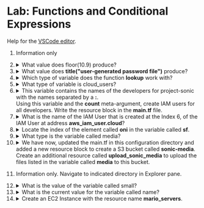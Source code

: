 # Lab: Functions and Conditional Expressions

Help for the [VSCode editor](https://github.com/kodekloudhub/community-faq/blob/main/docs/vscode-tips.md).

1.  Information only

1.  <details>
    <summary>What value does floor(10.9) produce?</summary>

    Know that `floor` rounds_down_ to the nearest integer

    <details>
    <summary>Reveal</summary>

    > `10`

    </details>


    </details>

1.  <details>
    <summary>What value does <b>title("user-generated password file")</b> produce?</summary>

    Know that `title` converts its input to Title Case

    <details>
    <summary>Reveal</summary>

    > `User-Generated Password File`

    </details>

    </details>

1.  <details>
    <summary>Which type of variable does the function <b>lookup</b> work with?</summary>

    <details>
    <summary>Reveal</summary>

    > `map`

    We _lookup_ a key in a map to find its value, and provide a default if the key does not exist.

    </details>

    </details>

1.  <details>
    <summary>What type of variable is cloud_users?</summary>

    1. Navigate to `/root/terraform-projects/project-sonic` in the Explorer pane
    1. Inspect `variables.tf` to find the answer

        <details>
        <summary>Reveal</summary>

        > `string`

        </details>

    </details>

1.  <details>
    <summary>This variable contains the names of the developers for project-sonic with the names separated by a <b>:</b>.<br/>Using this variable and the <b>count</b> meta-argument, create IAM users for all developers. Write the resource block in the <b>main.tf</b> file.</summary>

    Convert this variable from a string to a list. Do not change the variable defined in `variables.tf`.

    We have some work to do here, combining what has been learned in several previous course sections! We are going to draw upon the following

    * `aws_iam_user` resource from the Terraform with AWS section
    * `count` from the Working with Terraform section
    * A function that will split a string into a list on a given separator, which we may need to use more than once
    * A function that gives us the length of a list.
    <br/><br/><br/>
    * Documentation for [functions](https://developer.hashicorp.com/terraform/language/functions)
    * Documentation for [aws_iam_user](https://registry.terraform.io/providers/hashicorp/aws/latest/docs/resources/iam_user)
    <br/><br/>
    Hint: The resource created at the end of the [IAM with Terraform](../05-terraform-with-aws/02-iam-with-terraform.md) lab is very similar to what is required here!

    1. Determine the function required to split a string given a separator

        <details>
        <summary>Reveal</summary>

        > [split](https://developer.hashicorp.com/terraform/language/functions/split)

        Therefore to get a list from the `cloud_users` variable, it would be

        ```
        split(":", var.cloud_users)
        ```

        </details>

    1. Determine how we will set the `count` within the resource.

        We have the list as the expression defined above. Getting the length of this list will give us `count` for the number of users to create.

        <details>
        <summary>Reveal</summary>

        ```
        count = length(split(":", var.cloud_users))
        ```

        </details>

    1. Determine how we will set each user's name as the count is iterated. Remember the `index` property of `count`

        <details>
        <summary>Reveal</summary>

        We have to evaluate the split here as well

        ```
        name = split(":",var.cloud_users)[count.index]
        ```

        </details>

    1. Put this all together into a resource block

        <details>
        <summary>Reveal</summary>

        ```
        resource "aws_iam_user" "cloud" {
            name = split(":",var.cloud_users)[count.index]
            count = length(split(":",var.cloud_users))
        }
        ```

        </details>

    1. Deploy

        ```
        cd /root/terraform-projects/project-sonic
        terraform init
        terraform plan
        terraform apply
        ```

    </details>

1.  <details>
    <summary>What is the name of the IAM User that is created at the Index 6, of the IAM User at address <b>aws_iam_user.cloud</b>?</summary>

    There are multiple ways to do this, not least simply inspecting the output of the apply, but you have been asked to use the console

    <details>
    <summary>Reveal</summary>

    ```
    terraform console
    aws_iam_user.cloud[6].name
    ```

    --- OR ---

    ```
    echo 'aws_iam_user.cloud[6].name' | terraform console
    ```

    > `braja`

    </details>

    </details>

1.  <details>
    <summary>Locate the index of the element called <b>oni</b> in the variable called <b>sf</b>.</summary>

    Find a function that return the index of an element in a list by value, and test it in the console.

    <details>
    <summary>Reveal</summary>

    The [index](https://developer.hashicorp.com/terraform/language/functions/index_function) function does this.

    ```
    terraform console
    index(var.sf, "oni")
    ```

    --- OR ---

    ```
    echo 'index(var.sf, "oni")' | terraform console
    ```

    > `7`

    </details>
    </details>

1.  <details>
    <summary>What type is the variable called media?</summary>

    Inspect `variables.tf` again to find the answer

    <details>
    <summary>Reveal</summary>

    > `set(string)`

    </details>
    </details>

1.  <details>
    <summary>We have now, updated the main.tf in this configuration directory and added a new resource block to create a S3 bucket called <b>sonic-media</b>. Create an additional resource called <b>upload_sonic_media</b> to upload the files listed in the variable called <b>media</b> to this bucket.</summary>

    Use the following specifications

    * Use the `for_each` meta-argument to upload all the elements of the `media` variable.
    * bucket: Use reference expression to the bucket `sonic-media`.
    * source: Each element in the variable called `media`.
    * key: Should be the name of the files being uploaded (minus the path component). For example, `eggman.jpg`, `shadow.jpg` etc.
    * Do not alter the variables!

    <br/>
    <br/>
    Refer back to the lab on S3 to find the resource used to upload files. Also refer to the lab/lectures on `for_each`.<br/><br/>

    Note also that the keys in the bucket need to be the _filename_ only, so we will need another function to strip off the `/media/` part of the pathname to get only the filename. There are two possible functions that can be used. One is to manipulate the string itself, and the other function we can use which is specifically for this purpose and would work if the paths weren't all `/media/` can be found in the Filesystem Functions in the documentation.

    <details>
    <summary>Reveal</summary>

    To upload files to buckets, we use [aws_s3_object](https://registry.terraform.io/providers/hashicorp/aws/latest/docs/data-sources/s3_object).

    Solving the requirements one at a time

    1.  Iterate the `media` variable

        ```
        for_each = var.media
        ```

    1.  Use reference expression for the bucket

        ```
        bucket = aws_s3_bucket.sonic_media.id
        ```

    1.  `source`, i.e. the file to be uploaded is each element of `media`

        ```
        source = each.value
        ```

    1.  Get the file _name_ of the the source file. As mentioned, there's two ways

        1. String chopping to retain only the part of the string _after_ `/media/` which is character position 7 onwards. We can use [substr](https://developer.hashicorp.com/terraform/language/functions/substr) to do this, setting the `length` argument to something big enough to get the longest string

            ```
            key =  substr(each.value, 7, 20)
            ```

        However that's messy and not safe.

        1. Use the [basename](https://developer.hashicorp.com/terraform/language/functions/basename) function that knows how to extract the filename and extension from a file path

            ```
            key =  basename(each.value)
            ```

    1.  Put it all together

        ```
        resource "aws_s3_object" "upload_sonic_media" {
            bucket = aws_s3_bucket.sonic_media.id
            key = basename(each.value)
            source = each.value
            for_each = var.media
        }
        ```

    1.  Deploy

        ```
        terraform plan
        terraform apply
        ```

    </details>


    </details>

1.  Information only. Navigate to indicated directory in Explorer pane.

1.  <details>
    <summary>What is the value of the variable called small?</summary>

    Inspect `variables.tf`

    <details>
    <summary>Reveal</summary>

    > `t2.nano`

    </details>
    </details>

1.  <details>
    <summary>What is the current value for the variable called name?</summary>

    Inspect `variables.tf`

    <details>
    <summary>Reveal</summary>

    This variable has no default. It is therefore

    > `undefined`

    </details>

    </details>

1.  <details>
    <summary>Create an EC2 Instance with the resource name <b>mario_servers</b>.</summary>

    Use the following specifications:

    * AMI: Use variable called `ami`.
    * Tags: Create a tag with key Name and value set to the variable called `name`.
    * Instance_type: Use a conditional expression so that - If the instance is created with a tag `Name = "tiny"`, it should use the variable called small else the variable called `large`.
    * We will supply the variable called name using the `-var` command line flag.

    <br/>

    You will need to make use of a conditional to set the instance type. We do not know what the `-var` will be set to by the question's validation script! Remember that conditionals have the form:<br/>`logical_expression ? value_when_true : value_when_false`

    <details>
    <summary>Reveal</summary>

    ```
    resource "aws_instance" "mario_servers" {
        ami = var.ami
        instance_type = var.name == "tiny" ? var.small : var.large
        tags = {
            Name = var.name
        }
    }
    ```

    Now run `terraform init` _only_. The validation will create the resource using the `-var` value of its choice.

    </details>



    </details>

